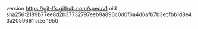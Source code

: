 version https://git-lfs.github.com/spec/v1
oid sha256:2189b77ee8d2b37732797eeb9a896c0d0f6a4d6afb7b3ecfbb1d8e43a2059661
size 1950
